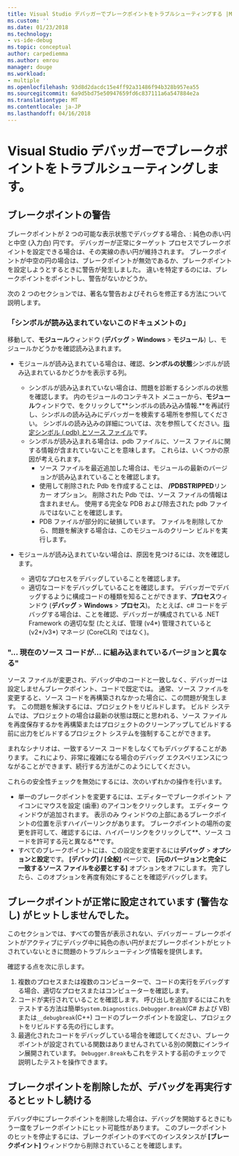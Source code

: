 ```yaml
---
title: Visual Studio デバッガーでブレークポイントをトラブルシューティングする |Microsoft ドキュメント
ms.custom: ''
ms.date: 01/23/2018
ms.technology:
- vs-ide-debug
ms.topic: conceptual
author: carpediemma
ms.author: emrou
manager: douge
ms.workload:
- multiple
ms.openlocfilehash: 93d8d2dacdc15e4ff92a31486f94b328b957ea55
ms.sourcegitcommit: 6a9d5bd75e50947659fd6c837111a6a547884e2a
ms.translationtype: MT
ms.contentlocale: ja-JP
ms.lasthandoff: 04/16/2018
---
```

# <a name="troubleshoot-breakpoints-in-the-visual-studio-debugger"></a>Visual Studio デバッガーでブレークポイントをトラブルシューティングします。

## <a name="breakpoint-warnings"></a>ブレークポイントの警告

ブレークポイントが 2 つの可能な表示状態でデバッグする場合、: 純色の赤い円と中空 (入力白) 円です。 デバッガーが正常にターゲット プロセスでブレークポイントを設定できる場合は、その実線の赤い円が維持されます。 ブレークポイントが中空の円の場合は、ブレークポイントが無効であるか、ブレークポイントを設定しようとするときに警告が発生しました。 違いを特定するのには、ブレークポイントをポイントし、警告がないかどうか。

次の 2 つのセクションでは、著名な警告およびそれらを修正する方法について説明します。 

### <a name="no-symbols-have-been-loaded-for-this-document"></a>「シンボルが読み込まれていないこのドキュメントの」 

移動して、**モジュール**ウィンドウ (**デバッグ** > **Windows** > **モジュール**) し、モジュールかどうかを確認読み込まれます。  
* モジュールが読み込まれている場合は、確認、**シンボルの状態**シンボルが読み込まれているかどうかを表示する列。 
  * シンボルが読み込まれていない場合は、問題を診断するシンボルの状態を確認します。 内のモジュールのコンテキスト メニューから、**モジュール**ウィンドウで、をクリックして**シンボルの読み込み情報.**を再試行し、シンボルの読み込みにデバッガーを検索する場所を参照してください。 シンボルの読み込みの詳細については、次を参照してください。[指定シンボル (.pdb) とソース ファイル](../debugger/specify-symbol-dot-pdb-and-source-files-in-the-visual-studio-debugger.md)です。  
  * シンボルが読み込まれる場合は、pdb ファイルに、ソース ファイルに関する情報が含まれていないことを意味します。 これらは、いくつかの原因が考えられます。 
    * ソース ファイルを最近追加した場合は、モジュールの最新のバージョンが読み込まれていることを確認します。  
    * 使用して削除された Pdb を作成することは、 **/PDBSTRIPPED**リンカー オプション。 削除された Pdb では、ソース ファイルの情報は含まれません。 使用する完全な PDB および除去された pdb ファイルではないことを確認します。  
    * PDB ファイルが部分的に破損しています。 ファイルを削除してから、問題を解決する場合は、このモジュールのクリーン ビルドを実行します。 

* モジュールが読み込まれていない場合は、原因を見つけるには、次を確認します。 
  * 適切なプロセスをデバッグしていることを確認します。 
  * 適切なコードをデバッグしていることを確認します。 デバッガーでデバッグするように構成コードの種類を知ることができます、**プロセス**ウィンドウ (**デバッグ** > **Windows**  >  **プロセス**)。 たとえば、c# コードをデバッグする場合は、ことを確認、デバッガーが構成されている .NET Framework の適切な型 (たとえば、管理 (v4\*) 管理されていると (v2\*/v3\*) マネージ (CoreCLR) ではなく)。 

### <a name="-the-current-source-code-is-different-from-the-version-built-into"></a>"… 現在のソース コードが... に組み込まれているバージョンと異なる" 

ソース ファイルが変更され、デバッグ中のコードと一致しなく、デバッガーは設定しませんブレークポイント、コードで既定では。 通常、ソース ファイルを変更すると、ソース コードを再構築されなかった場合に、この問題が発生します。 この問題を解決するには、プロジェクトをリビルドします。 ビルド システムでは、プロジェクトの場合は最新の状態は既にと思われる、ソース ファイルを再度保存するかを再構築またはプロジェクトのクリーンアップしてビルドする前に出力をビルドするプロジェクト システムを強制することができます。 

まれなシナリオは、一致するソース コードをしなくてもデバッグすることがあります。 これにより、非常に複雑になる場合のデバッグ エクスペリエンスにつながることができます、続行する方法がこのようにしてください。  

これらの安全性チェックを無効にするには、次のいずれかの操作を行います。 
* 単一のブレークポイントを変更するには、エディターでブレークポイント アイコンにマウスを設定 (歯車) のアイコンをクリックします。 エディター ウィンドウが追加されます。 表示のみ ウィンドウの上部にあるブレークポイントの位置を示すハイパーリンクがあります。 ブレークポイントの場所の変更を許可して、確認するには、ハイパーリンクをクリックして**、ソース コードを許可する元と異なる**です。
* すべてのブレークポイントには、この設定を変更するには**デバッグ** > **オプションと設定**です。 **[デバッグ] / [全般]** ページで、 **[元のバージョンと完全に一致するソース ファイルを必要とする]** オプションをオフにします。 完了したら、このオプションを再度有効にすることを確認デバッグします。 

## <a name="the-breakpoint-was-successfully-set-no-warning-but-didnt-hit"></a>ブレークポイントが正常に設定されています (警告なし) がヒットしませんでした。 

このセクションでは、すべての警告が表示されない、デバッガー – ブレークポイントがアクティブにデバッグ中に純色の赤い円がまだブレークポイントがヒットされていないときに問題のトラブルシューティング情報を提供します。 

確認する点を次に示します。 
1. 複数のプロセスまたは複数のコンピューターで、コードの実行をデバッグする場合、適切なプロセスまたはコンピューターを確認します。  
2. コードが実行されていることを確認します。 呼び出しを追加するにはこれをテストする方法は簡単`System.Diagnostics.Debugger.Break`(C# および VB) または`__debugbreak`(C++) コードのブレークポイントを設定し、プロジェクトをリビルドする先の行にします。 
3. 最適化されたコードをデバッグしている場合を確認してください、ブレークポイントが設定されている関数はありませんされている別の関数にインライン展開されています。 `Debugger.Break`もこれをテストする前のチェックで説明したテストを操作できます。 

## <a name="i-deleted-a-breakpoint-but-i-continue-to-hit-it-when-i-start-debugging-again"></a>ブレークポイントを削除したが、デバッグを再実行するとヒットし続ける 

デバッグ中にブレークポイントを削除した場合は、デバッグを開始するときにもう一度をブレークポイントにヒット可能性があります。 このブレークポイントのヒットを停止するには、ブレークポイントのすべてのインスタンスが **[ブレークポイント]** ウィンドウから削除されていることを確認します。  
